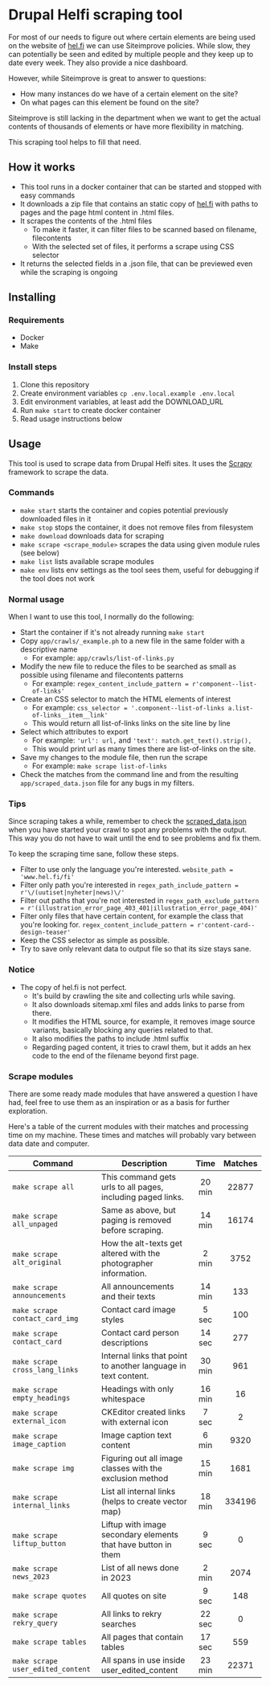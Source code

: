 # Drupal Helfi scraping tool

For most of our needs to figure out where certain elements are being used on the website of [hel.fi](https://www.hel.fi/fi) we can use Siteimprove policies. While slow, they can potentially be seen and edited by multiple people and they keep up to date every week. They also provide a nice dashboard.

However, while Siteimprove is great to answer to questions:

* How many instances do we have of a certain element on the site?
* On what pages can this element be found on the site?

Siteimprove is still lacking in the department when we want to get the actual contents of thousands of elements or have more flexibility in matching.

This scraping tool helps to fill that need.

## How it works

* This tool runs in a docker container that can be started and stopped with easy commands
* It downloads a zip file that contains an static copy of [hel.fi](https://www.hel.fi/fi) with paths to pages and the page html content in .html files.
* It scrapes the contents of the .html files
  * To make it faster, it can filter files to be scanned based on filename, filecontents
  * With the selected set of files, it performs a scrape using CSS selector
* It returns the selected fields in a .json file, that can be previewed even while the scraping is ongoing

## Installing

### Requirements

* Docker
* Make

### Install steps

1. Clone this repository
2. Create environment variables `cp .env.local.example .env.local`
3. Edit environment variables, at least add the DOWNLOAD_URL
4. Run `make start` to create docker container
5. Read usage instructions below

## Usage

This tool is used to scrape data from Drupal Helfi sites. It uses the [Scrapy](https://scrapy.org/) framework to scrape the data.

### Commands

* `make start` starts the container and copies potential previously downloaded files in it
* `make stop` stops the container, it does not remove files from filesystem
* `make download` downloads data for scraping
* `make scrape <scrape_module>` scrapes the data using given module rules (see below)
* `make list` lists available scrape modules
* `make env` lists env settings as the tool sees them, useful for debugging if the tool does not work

### Normal usage

When I want to use this tool, I normally do the following:

* Start the container if it's not already running `make start`
* Copy `app/crawls/_example.ph` to a new file in the same folder with a descriptive name
  * For example: `app/crawls/list-of-links.py`
* Modify the new file to reduce the files to be searched as small as possible using filename and filecontents patterns
  * For example: `regex_content_include_pattern = r'component--list-of-links'`
* Create an CSS selector to match the HTML elements of interest
  * For example:  `css_selector = '.component--list-of-links a.list-of-links__item__link'`
  * This would return all list-of-links links on the site line by line
* Select which attributes to export
  * For example: `'url': url,` and `'text': match.get_text().strip(),`
  * This would print url as many times there are list-of-links on the site.
* Save my changes to the module file, then run the scrape
  * For example: `make scrape list-of-links`
* Check the matches from the command line and from the resulting `app/scraped_data.json` file for any bugs in my filters.

### Tips

Since scraping takes a while, remember to check the [scraped_data.json](app/scraped_data.json) when you have started your crawl to spot any problems with the output. This way you do not have to wait until the end to see problems and fix them.

To keep the scraping time sane, follow these steps.

* Filter to use only the language you're interested. `website_path = 'www.hel.fi/fi'`
* Filter only path you're interested in `regex_path_include_pattern = r'\/(uutiset|nyheter|news)\/'`
* Filter out paths that you're not interested in `regex_path_exclude_pattern = r'(illustration_error_page_403_401|illustration_error_page_404)'`
* Filter only files that have certain content, for example the class that you're looking for. `regex_content_include_pattern = r'content-card--design-teaser'`
* Keep the CSS selector as simple as possible.
* Try to save only relevant data to output file so that its size stays sane.

### Notice

* The copy of hel.fi is not perfect.
  * It's build by crawling the site and collecting urls while saving.
  * It also downloads sitemap.xml files and adds links to parse from there.
  * It modifies the HTML source, for example, it removes image source variants, basically blocking any queries related to that.
  * It also modifies the paths to include .html suffix
  * Regarding paged content, it tries to crawl them, but it adds an hex code to the end of the filename beyond first page.

### Scrape modules

There are some ready made modules that have answered a question I have had, feel free to use them as an inspiration or as a basis for further exploration.

Here's a table of the current modules with their matches and processing time on my machine. These times and matches will probably vary between data date and computer.

| Command                           | Description                                                      |  Time  | Matches |
|-----------------------------------|------------------------------------------------------------------|:------:|:-------:|
| `make scrape all`                 | This command gets urls to all pages, including paged links.      | 20 min |   22877 |
| `make scrape all_unpaged`         | Same as above, but paging is removed before scraping.            | 14 min |   16174 |
| `make scrape alt_original`        | How the alt-texts get altered with the photographer information. |  2 min |    3752 |
| `make scrape announcements`       | All announcements and their texts                                | 14 min |     133 |
| `make scrape contact_card_img`    | Contact card image styles                                        |  5 sec |     100 |
| `make scrape contact_card`        | Contact card person descriptions                                 | 14 sec |     277 |
| `make scrape cross_lang_links`    | Internal links that point to another language in text content.   | 30 min |     961 |
| `make scrape empty_headings`      | Headings with only whitespace                                    | 16 min |      16 |
| `make scrape external_icon`       | CKEditor created links with external icon                        |  7 sec |       2 |
| `make scrape image_caption`       | Image caption text content                                       |  6 min |    9320 |
| `make scrape img`                 | Figuring out all image classes with the exclusion method         | 15 min |    1681 |
| `make scrape internal_links`      | List all internal links (helps to create vector map)             | 18 min |  334196 |
| `make scrape liftup_button`       | Liftup with image secondary elements that have button in them    |  9 sec |       0 |
| `make scrape news_2023`           | List of all news done in 2023                                    |  2 min |    2074 |
| `make scrape quotes`              | All quotes on site                                               |  9 sec |     148 |
| `make scrape rekry_query`         | All links to rekry searches                                      | 22 sec |       0 |
| `make scrape tables`              | All pages that contain tables                                    | 17 sec |     559 |
| `make scrape user_edited_content` | All spans in use inside user_edited_content                      | 23 min |   22371 |
